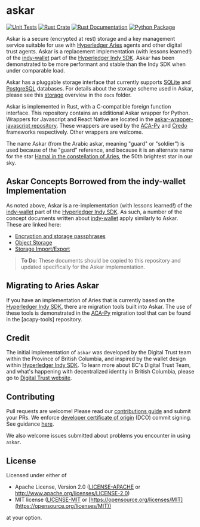 # askar

[![Unit Tests](https://github.com/openwallet-foundation/askar/workflows/Aries-Askar/badge.svg)](https://github.com/openwallet-foundation/askar/actions)
[![Rust Crate](https://img.shields.io/crates/v/aries-askar.svg)](https://crates.io/crates/aries-askar)
[![Rust Documentation](https://docs.rs/aries-askar/badge.svg)](https://docs.rs/aries-askar)
[![Python Package](https://img.shields.io/pypi/v/aries_askar)](https://pypi.org/project/aries-askar/)

Askar is a secure (encrypted at rest) storage and a key management service
suitable for use with [Hyperledger Aries] agents and other digital trust
agents. Askar is a replacement implementation (with lessons learned!) of the
[indy-wallet] part of the [Hyperledger Indy SDK]. Askar has been demonstrated to
be more performant and stable than the Indy SDK when under comparable load.

Askar has a pluggable storage interface that currently supports [SQLite] and
[PostgreSQL] databases. For details about the storage scheme used in Askar, please
see this [storage] overview in the `docs` folder.

Askar is implemented in Rust, with a C-compatible foreign function interface. This
repository contains an additional Askar wrapper for Python. Wrappers for Javascript
and React Native are located in the [askar-wrapper-javascript repository](https://github.com/openwallet-foundation/askar-wrapper-javascript).
These wrappers are used by the [ACA-Py] and [Credo] frameworks respectively. Other
wrappers are welcome.

The name Askar (from the Arabic askar, meaning "guard" or "soldier") is used
because of the "guard" reference, and because it is an alternate name for the
star [Hamal in the constellation of Aries], the 50th brightest star in our sky.

[Hyperledger Aries]: https://www.hyperledger.org/projects/aries
[indy-wallet]: https://github.com/hyperledger/indy-sdk/tree/main/libindy/indy-wallet
[Hyperledger Indy SDK]: https://github.com/hyperledger/indy-sdk
[SQLite]: https://www.sqlite.org/index.html
[PostgreSQL]: https://www.postgresql.org/
[storage]: /docs/storage.md
[Aries Framework JavaScript]: https://github.com/hyperledger/aries-framework-javascript
[ACA-Py]: https://github.com/openwallet-foundation/acapy
[Credo]: https://github.com/openwallet-foundation/credo-ts
[Hamal in the constellation of Aries]: https://www.star-facts.com/hamal/

## Askar Concepts Borrowed from the indy-wallet Implementation

As noted above, Askar is a re-implementation (with lessons learned!) of the
[indy-wallet] part of the [Hyperledger Indy SDK]. As such, a number of the
concept documents written about [indy-wallet] apply similarly to Askar. These
are linked here:

- [Encryption and storage passphrases](https://github.com/hyperledger/indy-sdk/blob/main/docs/concepts/default-wallet.md)
- [Object Storage](https://github.com/hyperledger/indy-sdk/blob/main/docs/design/003-wallet-storage/README.md)
- [Storage Import/Export](https://github.com/hyperledger/indy-sdk/blob/main/docs/design/009-wallet-export-import/README.md)

> **To Do**: These documents should be copied to this repository and updated
> specifically for the Askar implementation.

## Migrating to Aries Askar

If you have an implementation of Aries that is currently based on the
[Hyperledger Indy SDK], there are migration tools built into Askar. The use of these
tools is demonstrated in the [ACA-Py] migration tool that can be found in the
[acapy-tools] repository.

[aries-acapy-tools]: https://github.com/openwallet-foundation/acapy-tools

## Credit

The initial implementation of `askar` was developed by the Digital Trust
team within the Province of British Columbia, and inspired by the wallet design
within [Hyperledger Indy SDK]. To learn more about BC's Digital Trust Team, and
what's happening with decentralized identity in British Columbia, please go to
[Digital Trust website](https://digital.gov.bc.ca/digital-trust/).

## Contributing

Pull requests are welcome! Please read our [contributions guide](https://github.com/openwallet-foundation/askar/blob/main/CONTRIBUTING.md) and submit your PRs. We enforce [developer certificate of origin](https://developercertificate.org/) (DCO) commit signing. See guidance [here](https://github.com/apps/dco).

We also welcome issues submitted about problems you encounter in using `askar`.

## License

Licensed under either of

- Apache License, Version 2.0
  ([LICENSE-APACHE](https://github.com/openwallet-foundation/askar/blob/main/LICENSE-APACHE)
  or http://www.apache.org/licenses/LICENSE-2.0)
- MIT license
  ([LICENSE-MIT](https://github.com/openwallet-foundation/askar/blob/main/LICENSE-MIT)
  or [https://opensource.org/licenses/MIT](https://opensource.org/licenses/MIT))

at your option.
